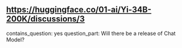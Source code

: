 ## https://huggingface.co/01-ai/Yi-34B-200K/discussions/3

contains_question: yes
question_part: Will there be a release of Chat Model?